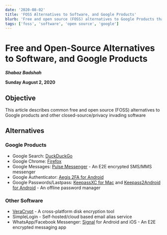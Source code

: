 ```yaml
---
date: '2020-08-02'
title: 'FOSS Alternatives to Software, and Google Products'
blurb: 'Free and open source (FOSS) alternatives to Google Products that focus on maintaining your privacy while providing the same level of functionality as their Google equivalents'
tags: ['foss', 'software', 'open source', 'google']
---
```


# Free and Open-Source Alternatives to Software, and Google Products

***Shabaz Badshah***

**Sunday August 2, 2020**



## Objective

This article describes common free and open source (FOSS) alternatives to Google products and other closed-source/privacy invading software



## Alternatives

### Google Products

- Google Search: [DuckDuckGo](https://duckduckgo.com/)
- Google Chrome: [Firefox](https://www.mozilla.org/en-US/firefox/new/)
- Google Messages: [Pulse Messenger](https://messenger.klinkerapps.com/) - An E2E encrypted SMS/MMS messenger
- Google Authenticator: [Aegis 2FA for Android](https://getaegis.app/)
- Google Passwords/Lastpass: [KeepassXC for Mac](https://keepassxc.org) and [Keepass2Android for Android](https://github.com/PhilippC/keepass2android) - An offline password manager

### Other Software

- [VeraCrypt](https://www.veracrypt.fr/code/VeraCrypt/) - A cross-platform disk encryption tool
- SimpleLogin - Self-hosted/cloud based email alias service
- WhatsApp/Facebook Messenger: [Signal](https://www.signal.org/) for Android and iOS - An E2E encrypted messaging app



